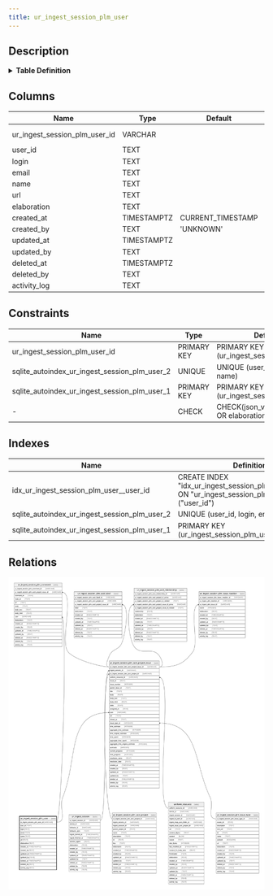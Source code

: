 ```yaml
---
title: ur_ingest_session_plm_user
---
```


## Description

<details>
<summary><strong>Table Definition</strong></summary>

```sql
CREATE TABLE "ur_ingest_session_plm_user" (
    "ur_ingest_session_plm_user_id" VARCHAR PRIMARY KEY NOT NULL,
    "user_id" TEXT NOT NULL,
    "login" TEXT NOT NULL,
    "email" TEXT,
    "name" TEXT,
    "url" TEXT NOT NULL,
    "elaboration" TEXT CHECK(json_valid(elaboration) OR elaboration IS NULL),
    "created_at" TIMESTAMPTZ DEFAULT CURRENT_TIMESTAMP,
    "created_by" TEXT DEFAULT 'UNKNOWN',
    "updated_at" TIMESTAMPTZ,
    "updated_by" TEXT,
    "deleted_at" TIMESTAMPTZ,
    "deleted_by" TEXT,
    "activity_log" TEXT,
    UNIQUE("user_id", "login", "email", "name")
)
```

</details>

## Columns

| Name                          | Type        | Default           | Nullable | Children                                                                                                                                                                                                                                      | Comment                                                 |
| ----------------------------- | ----------- | ----------------- | -------- | --------------------------------------------------------------------------------------------------------------------------------------------------------------------------------------------------------------------------------------------- | ------------------------------------------------------- |
| ur_ingest_session_plm_user_id | VARCHAR     |                   | false    | [ur_ingest_session_plm_acct_project_issue](/surveilr/reference/db/surveilr-state-schema/ur_ingest_session_plm_acct_project_issue) [ur_ingest_session_plm_comment](/surveilr/reference/db/surveilr-state-schema/ur_ingest_session_plm_comment) | {"isSqlDomainZodDescrMeta":true,"isVarChar":true}       |
| user_id                       | TEXT        |                   | false    |                                                                                                                                                                                                                                               |                                                         |
| login                         | TEXT        |                   | false    |                                                                                                                                                                                                                                               |                                                         |
| email                         | TEXT        |                   | true     |                                                                                                                                                                                                                                               |                                                         |
| name                          | TEXT        |                   | true     |                                                                                                                                                                                                                                               |                                                         |
| url                           | TEXT        |                   | false    |                                                                                                                                                                                                                                               |                                                         |
| elaboration                   | TEXT        |                   | true     |                                                                                                                                                                                                                                               | {"isSqlDomainZodDescrMeta":true,"isJsonText":true}      |
| created_at                    | TIMESTAMPTZ | CURRENT_TIMESTAMP | true     |                                                                                                                                                                                                                                               |                                                         |
| created_by                    | TEXT        | 'UNKNOWN'         | true     |                                                                                                                                                                                                                                               |                                                         |
| updated_at                    | TIMESTAMPTZ |                   | true     |                                                                                                                                                                                                                                               |                                                         |
| updated_by                    | TEXT        |                   | true     |                                                                                                                                                                                                                                               |                                                         |
| deleted_at                    | TIMESTAMPTZ |                   | true     |                                                                                                                                                                                                                                               |                                                         |
| deleted_by                    | TEXT        |                   | true     |                                                                                                                                                                                                                                               |                                                         |
| activity_log                  | TEXT        |                   | true     |                                                                                                                                                                                                                                               | {"isSqlDomainZodDescrMeta":true,"isJsonSqlDomain":true} |

## Constraints

| Name                                          | Type        | Definition                                            |
| --------------------------------------------- | ----------- | ----------------------------------------------------- |
| ur_ingest_session_plm_user_id                 | PRIMARY KEY | PRIMARY KEY (ur_ingest_session_plm_user_id)           |
| sqlite_autoindex_ur_ingest_session_plm_user_2 | UNIQUE      | UNIQUE (user_id, login, email, name)                  |
| sqlite_autoindex_ur_ingest_session_plm_user_1 | PRIMARY KEY | PRIMARY KEY (ur_ingest_session_plm_user_id)           |
| -                                             | CHECK       | CHECK(json_valid(elaboration) OR elaboration IS NULL) |

## Indexes

| Name                                          | Definition                                                                                        |
| --------------------------------------------- | ------------------------------------------------------------------------------------------------- |
| idx_ur_ingest_session_plm_user__user_id       | CREATE INDEX "idx_ur_ingest_session_plm_user__user_id" ON "ur_ingest_session_plm_user"("user_id") |
| sqlite_autoindex_ur_ingest_session_plm_user_2 | UNIQUE (user_id, login, email, name)                                                              |
| sqlite_autoindex_ur_ingest_session_plm_user_1 | PRIMARY KEY (ur_ingest_session_plm_user_id)                                                       |

## Relations

![er](../../../../../../assets/ur_ingest_session_plm_user.svg)

